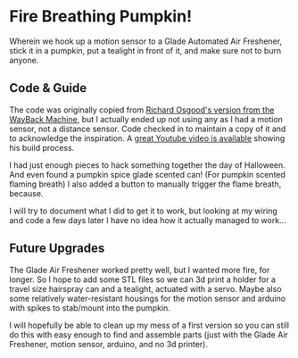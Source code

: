 # Fire Breathing Pumpkin!
Wherein we hook up a motion sensor to a Glade Automated Air Freshener, stick it in a pumpkin, put a tealight in front of it, and make sure not to burn anyone.

## Code & Guide
The code was originally copied from [Richard Osgood's version from the WayBack Machine](https://web.archive.org/web/20131106091413/http://www.richardosgood.com/blog/wp-content/uploads/2013/10/fireLantern_v1.ino), but I actually ended up not using any as I had a motion sensor, not a distance sensor. Code checked in to maintain a copy of it and to acknowledge the inspiration. A [great Youtube video is available](https://www.youtube.com/watch?v=qDRTbuhs05Q) showing his build process.

I had just enough pieces to hack something together the day of Halloween. And even found a pumpkin spice glade scented can! (For pumpkin scented flaming breath) I also added a button to manually trigger the flame breath, because.

I will try to document what I did to get it to work, but looking at my wiring and code a few days later I have no idea how it actually managed to work...

## Future Upgrades
The Glade Air Freshener worked pretty well, but I wanted more fire, for longer. So I hope to add some STL files so we can 3d print a holder for a travel size hairspray can and a tealight, actuated with a servo. Maybe also some relatively water-resistant housings for the motion sensor and arduino with spikes to stab/mount into the pumpkin.

I will hopefully be able to clean up my mess of a first version so you can still do this with easy enough to find and assemble parts (just with the Glade Air Freshener, motion sensor, arduino, and no 3d printer).
